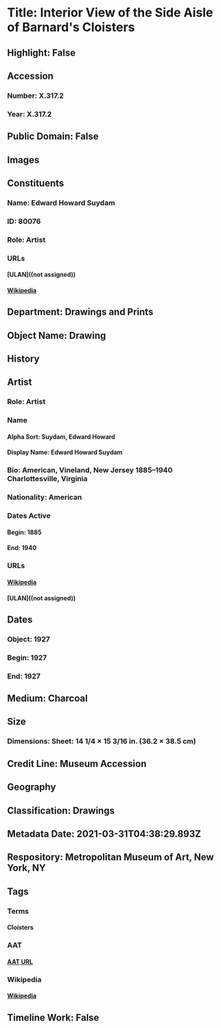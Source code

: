 # Title: Interior View of the Side Aisle of Barnard's Cloisters
## Highlight: False
## Accession
### Number: X.317.2
### Year: X.317.2
## Public Domain: False
## Images
## Constituents
### Name: Edward Howard Suydam
### ID: 80076
### Role: Artist
### URLs
#### [ULAN]((not assigned))
#### [Wikipedia](https://www.wikidata.org/wiki/Q79673573)
## Department: Drawings and Prints
## Object Name: Drawing
## History
## Artist
### Role: Artist
### Name
#### Alpha Sort: Suydam, Edward Howard
#### Display Name: Edward Howard Suydam
### Bio: American, Vineland, New Jersey 1885–1940 Charlottesville, Virginia
### Nationality: American
### Dates Active
#### Begin: 1885
#### End: 1940
### URLs
#### [Wikipedia](https://www.wikidata.org/wiki/Q79673573)
#### [ULAN]((not assigned))
## Dates
### Object: 1927
### Begin: 1927
### End: 1927
## Medium: Charcoal
## Size
### Dimensions: Sheet: 14 1/4 × 15 3/16 in. (36.2 × 38.5 cm)
## Credit Line: Museum Accession
## Geography
## Classification: Drawings
## Metadata Date: 2021-03-31T04:38:29.893Z
## Respository: Metropolitan Museum of Art, New York, NY
## Tags
### Terms
#### Cloisters
### AAT
#### [AAT URL](http://vocab.getty.edu/page/aat/300007423)
### Wikipedia
#### [Wikipedia]()
## Timeline Work: False
